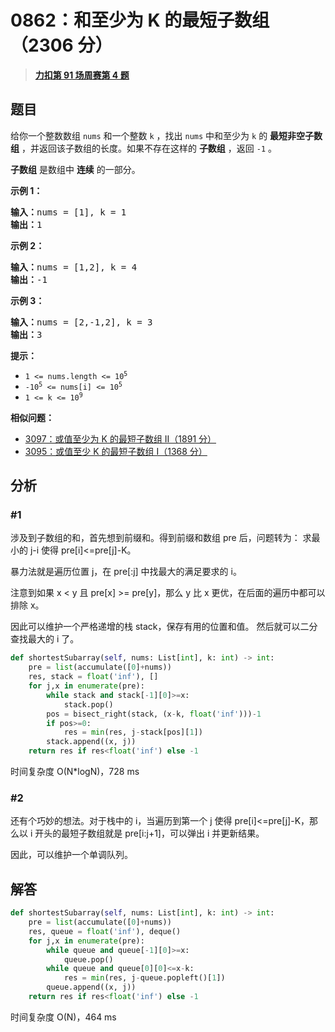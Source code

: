 # 0862：和至少为 K 的最短子数组（2306 分）


> <u>**[力扣第 91 场周赛第 4 题](https://leetcode.cn/problems/shortest-subarray-with-sum-at-least-k/)**</u>

## 题目

<p>给你一个整数数组 <code>nums</code> 和一个整数 <code>k</code> ，找出 <code>nums</code> 中和至少为 <code>k</code> 的 <strong>最短非空子数组</strong> ，并返回该子数组的长度。如果不存在这样的 <strong>子数组</strong> ，返回 <code>-1</code> 。</p>

<p><strong>子数组</strong> 是数组中 <strong>连续</strong> 的一部分。</p>



<ol>
</ol>

<p><strong>示例 1：</strong></p>

<pre>
<strong>输入：</strong>nums = [1], k = 1
<strong>输出：</strong>1
</pre>

<p><strong>示例 2：</strong></p>

<pre>
<strong>输入：</strong>nums = [1,2], k = 4
<strong>输出：</strong>-1
</pre>

<p><strong>示例 3：</strong></p>

<pre>
<strong>输入：</strong>nums = [2,-1,2], k = 3
<strong>输出：</strong>3
</pre>



<p><strong>提示：</strong></p>

<ul>
<li><code>1 &lt;= nums.length &lt;= 10<sup>5</sup></code></li>
<li><code>-10<sup>5</sup> &lt;= nums[i] &lt;= 10<sup>5</sup></code></li>
<li><code>1 &lt;= k &lt;= 10<sup>9</sup></code></li>
</ul>


**相似问题：**
- [3097：或值至少为 K 的最短子数组 II（1891 分）](/leetcode/3097)
- [3095：或值至少 K 的最短子数组 I（1368 分）](/leetcode/3095)


## 分析

### #1

涉及到子数组的和，首先想到前缀和。得到前缀和数组 pre 后，问题转为：
求最小的 j-i 使得 pre[i]<=pre[j]-K。

暴力法就是遍历位置 j，在 pre[:j] 中找最大的满足要求的 i。

注意到如果 x < y 且 pre[x] >= pre[y]，那么 y 比 x 更优，在后面的遍历中都可以排除 x。

因此可以维护一个严格递增的栈 stack，保存有用的位置和值。
然后就可以二分查找最大的 i 了。
	
```python
def shortestSubarray(self, nums: List[int], k: int) -> int:
    pre = list(accumulate([0]+nums))
    res, stack = float('inf'), []
    for j,x in enumerate(pre):
        while stack and stack[-1][0]>=x:
            stack.pop()
        pos = bisect_right(stack, (x-k, float('inf')))-1
        if pos>=0:
            res = min(res, j-stack[pos][1])
        stack.append((x, j))
    return res if res<float('inf') else -1
```
时间复杂度 O(N*logN)，728 ms

### #2

还有个巧妙的想法。对于栈中的 i，当遍历到第一个 j 使得 pre[i]<=pre[j]-K，那么以 i 开头的最短子数组就是
pre[i:j+1]，可以弹出 i 并更新结果。

因此，可以维护一个单调队列。

## 解答

```python
def shortestSubarray(self, nums: List[int], k: int) -> int:
    pre = list(accumulate([0]+nums))
    res, queue = float('inf'), deque()
    for j,x in enumerate(pre):
        while queue and queue[-1][0]>=x:
            queue.pop()
        while queue and queue[0][0]<=x-k:
            res = min(res, j-queue.popleft()[1])
        queue.append((x, j))
    return res if res<float('inf') else -1
```
时间复杂度 O(N)，464 ms

